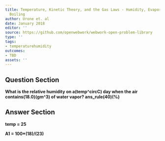 ```yaml
---
title: Temperature, Kinetic Theory, and the Gas Laws - Humidity, Evaporation, and
  Boiling
author: Urone et. al
date: January 2018
editor: ''
source: https://github.com/openwebwork/webwork-open-problem-library
type: ''
tags:
- temperaturehumidity
outcomes:
- TBD
assets: ''
---
```


## Question Section 

<b>
What is the relative humidity on a(temp^circC) day when the air contains(18.0)(gm^3) of water vapor?
ans_rule(40)(%)


## Answer Section

temp = 25

A1 = 100*(18)/(23)